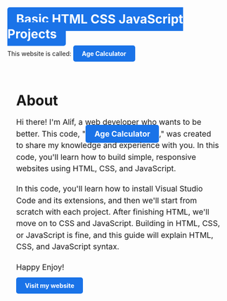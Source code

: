 # <a href="https://github.com/Alfdhiw/Age-Calculator" style="background-color: #1a73e8; color: white; font-weight: bold; padding: 10px 20px; border-radius: 5px; text-decoration: none;">Basic HTML CSS JavaScript Projects</a>

This website is called: <a href="https://github.com/Alfdhiw/Age-Calculator" style="background-color: #1a73e8; color: white; font-weight: bold; padding: 10px 20px; border-radius: 5px; text-decoration: none;">Age Calculator</a>

<div style="max-width: 600px; margin: 0 auto; padding: 20px;">
  <h1 style="font-size: 2rem; font-weight: bold; margin-bottom: 10px;">About</h1>
  <p style="font-size: 1.1rem; line-height: 1.5; margin-bottom: 20px;">Hi there! I'm Alif, a web developer who wants to be better. This code, "<a href="https://github.com/Alfdhiw/Age-Calculator" style="background-color: #1a73e8; color: white; font-weight: bold; padding: 10px 20px; border-radius: 5px; text-decoration: none;">Age Calculator</a>," was created to share my knowledge and experience with you. In this code, you'll learn how to build simple, responsive websites using HTML, CSS, and JavaScript.</p>
  <p style="font-size: 1.1rem; line-height: 1.5; margin-bottom: 20px;">In this code, you'll learn how to install Visual Studio Code and its extensions, and then we'll start from scratch with each project. After finishing HTML, we'll move on to CSS and JavaScript. Building in HTML, CSS, or JavaScript is fine, and this guide will explain HTML, CSS, and JavaScript syntax.</p>
  <p style="font-size: 1.1rem; line-height: 1.5; margin-bottom: 20px;">Happy Enjoy!</p>
  <a href="https://alfdhiw.github.io/MyPortofolio/"  style="background-color: #1a73e8; color: white; font-weight: bold; padding: 10px 20px; border-radius: 5px; text-decoration: none;">Visit my website</a>
</div>
